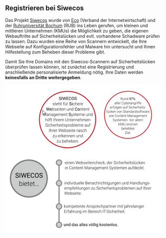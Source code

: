 

Registrieren bei Siwecos
------------------------

Das Projekt [Siwecos](https://siwecos.de) wurde von [Eco](https://www.eco.de/) (Verband der Internetwirtschaft) und der [Ruhruniversität Bochum](http://www.ruhr-uni-bochum.de/) (RUB) ins Leben gerufen, um kleinen und mittleren Unternehmen (KMUs) die Möglichkeit zu geben, die eigenen Webauftritte auf Sicherheitslücken und evtl. vorhandene Schadware prüfen zu lassen. Dazu wurden eine Reihe von Scannern entwickelt, die Ihre Webseite auf Konfigurationsfehler und Malware hin untersucht und Ihnen Hilfestellung zum Beheben dieser Probleme gibt.

Damit Sie Ihre Domains mit den Siwecos-Scannern auf Sicherheitslücken überprüfen lassen können, ist zunächst eine Registrierung und anschließende personalisierte Anmeldung nötig. Ihre Daten werden **keinesfalls an Dritte weitergegeben**.

![](2022-01-18-19-41-00.png)